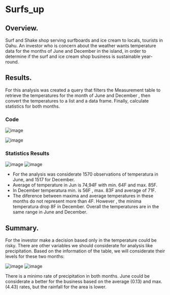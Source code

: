 # Surfs_up

## Overview.
Surf and Shake shop serving surfboards and ice cream to locals, tourists in Oahu. An investor who is concern about the weather wants temperature data for the months of June and December in the island, in order to determine if the surf and ice cream shop business is sustainable year-round.

## Results.
For this analysis was created a query that filters the Measurement table to retrieve the temperatures for the month of June and December , then convert the temperatures to a list and a data frame. Finally, calculate statistics for both months. 

### Code

![image](https://user-images.githubusercontent.com/120151872/219830351-29634816-e2ad-4735-8e7f-3be6ed9d326e.png)

![image](https://user-images.githubusercontent.com/120151872/219830519-b58798c2-05e6-4cec-ae39-8aa31e50eea5.png)




### Statistics Results 

![image](https://user-images.githubusercontent.com/120151872/219827954-07095947-ba2d-4101-a798-257b97847ca4.png) ![image](https://user-images.githubusercontent.com/120151872/219827904-6fdaef74-9c0c-4cf1-aea2-2ab45956b692.png)

- For the analysis was considerate 1570 observations of temperatura in June, and 1517 for December.
- Average of temperature in Jun is 74,94F with min. 64F and max. 85F.
- In December temperatura min. is 56F , max. 83F  and average of 71F.
- The diference between maxima and average temperatures in these months do not represent more than 4F. However , the minima temperatura drop 8F in December.
  Overall the temperatures are in the same range in June and December.

## Summary.
For the investor make a decision based only in the temperature could be risky.  There are other  variables we should considerate for analysis like  precipitation. 
Based on the information of the table, we will considerate their levels for these two months:

![image](https://user-images.githubusercontent.com/120151872/219865116-c2e65bd0-e66e-4563-b09d-90849660d440.png)
![image](https://user-images.githubusercontent.com/120151872/219865128-2a88139e-6ee4-4e01-bb12-02490167ec07.png)

There is a minimo rate of precipitation in both months. June could be considerate a better for the business based on the average (0.13) and max.(4.43) rates, but  the rainfall for the area is lower.
